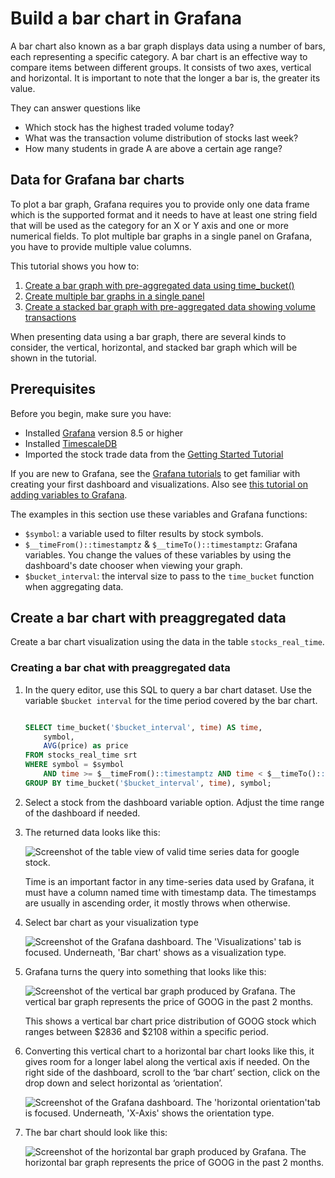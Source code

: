 # Build a bar chart in Grafana

A bar chart also known as a bar graph displays data using a number of bars, each representing a specific category. A bar chart is an effective way to compare items between different groups. It consists of two axes, vertical and horizontal. It is important to note that the longer a bar is, the greater its value.

They can answer questions like

* Which stock has the highest traded volume today?
* What was the transaction volume distribution of stocks last week?
* How many students in grade A are above a certain age range?

## Data for Grafana bar charts
To plot a bar graph, Grafana requires you to provide only one data frame which is the supported format and it needs to have at least one string field that will be used as the category for an X or Y axis and one or more numerical fields. To plot multiple bar graphs in a single panel on Grafana, you have to provide multiple value columns.

This tutorial shows you how to:
1. [Create a bar graph with pre-aggregated data using time_bucket()](#create-a-bar-chart-with-preaggregated-data)
2. [Create multiple bar graphs in a single panel](#create-multiple-bar-chart)
3. [Create a stacked bar graph with pre-aggregated data showing volume transactions](#create-stacked-bar-chart) 

When presenting data using a bar graph, there are several kinds to consider, the vertical, horizontal, and stacked bar graph which will be shown in the tutorial. 

## Prerequisites

Before you begin, make sure you have:

* Installed [Grafana][install-grafana] version&nbsp;8.5 or higher
* Installed [TimescaleDB][install-timescale]
* Imported the stock trade data from the [Getting Started Tutorial][gsg-data]

If you are new to Grafana, see the [Grafana tutorials][grafana-tutorials]
to get familiar with creating your first dashboard and visualizations. Also
see [this tutorial on adding variables to Grafana][variables-tutorial].

The examples in this section use these variables and Grafana functions:
* `$symbol`: a variable used to filter results by stock symbols.
* `$__timeFrom()::timestamptz` & `$__timeTo()::timestamptz`:
  Grafana variables. You change the values of these variables by
  using the dashboard's date chooser when viewing your graph.
* `$bucket_interval`: the interval size to pass to the `time_bucket`
  function when aggregating data.

## Create a bar chart with preaggregated data 
Create a bar chart visualization using the data in the table `stocks_real_time`.

<procedure>

### Creating a bar chat with preaggregated data

  1. In the query editor, use this SQL to query a bar chart dataset. Use the variable `$bucket interval`
        for the time period covered by the bar chart.
        ```sql

        SELECT time_bucket('$bucket_interval', time) AS time,
            symbol,
            AVG(price) as price
        FROM stocks_real_time srt
        WHERE symbol = $symbol
            AND time >= $__timeFrom()::timestamptz AND time < $__timeTo()::timestamptz
        GROUP BY time_bucket('$bucket_interval', time), symbol;
        ```

  1. Select a stock from the dashboard variable option. 
       Adjust the time range of the dashboard if needed.

  1. The returned data looks like this:
        
        <img class="main-content__illustration" src="https://s3.amazonaws.com/assets.timescale.com/docs/images/tutorials/visualizations/barchart/Tabledataforgoogle.png" alt="Screenshot of the table view of valid time series data for google stock."/>
        
        Time is an important factor in any time-series data used by Grafana, it must have a column named time with timestamp data. The timestamps are usually in ascending order, it mostly throws when otherwise.
    
  1. Select bar chart as your visualization type
       
        <img class="main-content__illustration" src="https://s3.amazonaws.com/assets.timescale.com/docs/images/tutorials/visualizations/barchart/barchartvisualisation.png" alt="Screenshot of the Grafana dashboard. The 'Visualizations' tab is focused. Underneath, 'Bar chart' shows as a visualization type."/>
    
  1. Grafana turns the query into something that looks like this:
        
        <img class="main-content__illustration" src="https://s3.amazonaws.com/assets.timescale.com/docs/images/tutorials/visualizations/barchart/googlebarchart.png" alt="Screenshot of the vertical bar graph produced by Grafana. The vertical bar graph represents the price of GOOG in the past 2 months."/>
        
        This shows a vertical bar chart price distribution of GOOG stock which ranges between $2836 and $2108 within a specific period.
    
  1. Converting this vertical chart to a horizontal bar chart looks like this, it gives room for a
       longer label along the vertical axis if needed. On the right side of the dashboard, scroll to the ‘bar chart’ section, click on the drop down and select horizontal as ‘orientation’.
        
        <img class="main-content__illustration" src="https://s3.amazonaws.com/assets.timescale.com/docs/images/tutorials/visualizations/barchart/horizontalbarchart.png" alt="Screenshot of the Grafana dashboard. The 'horizontal orientation'tab is focused. Underneath, 'X-Axis' shows the orientation type."/>
    
  1. The bar chart should look like this:
        
        <img class="main-content__illustration" src="https://s3.amazonaws.com/assets.timescale.com/docs/images/tutorials/visualizations/barchart/googlebarchart.png" alt="Screenshot of the horizontal bar graph produced by Grafana. The horizontal bar graph represents the price of GOOG in the past 2 months."/>

</procedure>
        
[install-grafana]: https://grafana.com/get/
[install-timescale]: /install/:currentVersion:/
[gsg-data]: /getting-started/:currentVersion:/add-data/
[grafana-tutorials]: /tutorials/grafana/
[variables-tutorial]: https://youtu.be/Fq9xsvHPsSQ      

